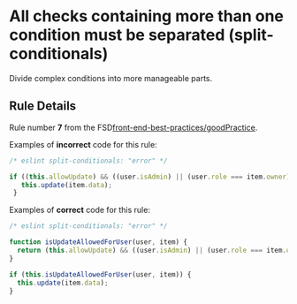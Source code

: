 # All checks containing more than one condition must be separated (split-conditionals)

Divide complex conditions into more manageable parts.

## Rule Details

Rule number **7** from the FSD[front-end-best-practices/goodPractice](https://github.com/fullstack-development/front-end-best-practices/blob/master/JS/goodPractice.md).

Examples of **incorrect** code for this rule:

```javascript
/* eslint split-conditionals: "error" */

if ((this.allowUpdate) && ((user.isAdmin) || (user.role === item.owner)) {
   this.update(item.data);
 }
```

Examples of **correct** code for this rule:

```javascript
/* eslint split-conditionals: "error" */

function isUpdateAllowedForUser(user, item) {
  return (this.allowUpdate) && ((user.isAdmin) || (user.role === item.owner);
}

if (this.isUpdateAllowedForUser(user, item)) {
  this.update(item.data);
}
```
